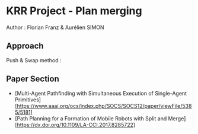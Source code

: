 # KRR Project - Plan merging
Author : Florian Franz & Aurélien SIMON

## Approach 

Push & Swap method : 



## Paper Section
- [Multi-Agent Pathfinding with Simultaneous Execution of Single-Agent Primitives][https://www.aaai.org/ocs/index.php/SOCS/SOCS12/paper/viewFile/5385/5181]
- [Path Planning for a Formation of Mobile Robots with Split and Merge][https://dx.doi.org/10.1109/LA-CCI.2017.8285722]



